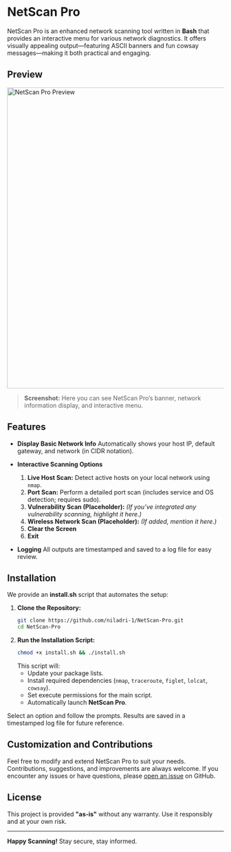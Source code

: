 # NetScan Pro

NetScan Pro is an enhanced network scanning tool written in **Bash** that provides an interactive menu for various network diagnostics. It offers visually appealing output—featuring ASCII banners and fun cowsay messages—making it both practical and engaging.

## Preview

<img src="Preview.png" alt="NetScan Pro Preview" width="700">

> **Screenshot:** Here you can see NetScan Pro’s banner, network information display, and interactive menu.

## Features

- **Display Basic Network Info**
  Automatically shows your host IP, default gateway, and network (in CIDR notation).

- **Interactive Scanning Options**
  1. **Live Host Scan:** Detect active hosts on your local network using `nmap`.
  2. **Port Scan:** Perform a detailed port scan (includes service and OS detection; requires sudo).
  3. **Vulnerability Scan (Placeholder):** *(If you’ve integrated any vulnerability scanning, highlight it here.)*
  4. **Wireless Network Scan (Placeholder):** *(If added, mention it here.)*
  5. **Clear the Screen**
  6. **Exit**

- **Logging**
  All outputs are timestamped and saved to a log file for easy review.

## Installation

We provide an **install.sh** script that automates the setup:

1. **Clone the Repository:**
   ```bash
   git clone https://github.com/niladri-1/NetScan-Pro.git
   cd NetScan-Pro
   ```
2. **Run the Installation Script:**
   ```bash
   chmod +x install.sh && ./install.sh
   ```
   This script will:
   - Update your package lists.
   - Install required dependencies (`nmap`, `traceroute`, `figlet`, `lolcat`, `cowsay`).
   - Set execute permissions for the main script.
   - Automatically launch **NetScan Pro**.

Select an option and follow the prompts. Results are saved in a timestamped log file for future reference.

## Customization and Contributions

Feel free to modify and extend NetScan Pro to suit your needs. Contributions, suggestions, and improvements are always welcome. If you encounter any issues or have questions, please [open an issue](https://github.com/niladri-1/NetScan-Pro/issues) on GitHub.

## License

This project is provided **"as-is"** without any warranty. Use it responsibly and at your own risk.

---

**Happy Scanning!**
Stay secure, stay informed.